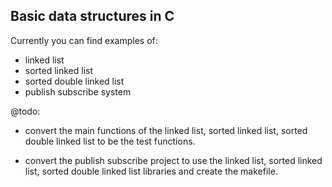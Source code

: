 Basic data structures in C
-----------------------------

Currently you can find examples of:
- linked list
- sorted linked list
- sorted double linked list
- publish subscribe system

@todo:
  - convert the main functions of the linked list, sorted linked list, sorted double linked list to be the test functions.

  - convert the publish subscribe project to use the linked list, sorted linked list, sorted double linked list libraries and create the makefile.